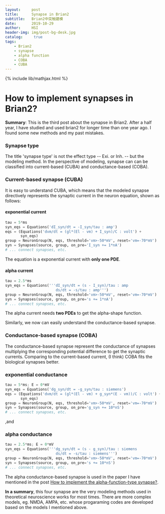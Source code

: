 ```yaml
---
layout:     post
title:      Synapse in Brian2
subtitle:   Brian2中突触建模
date:       2019-10-29
author:     HSI
header-img: img/post-bg-desk.jpg
catalog: 	 true
tags:
    - Brian2
    - synapse
    - alpha function
    - COBA
    - CUBA
---
```

{% include lib/mathjax.html %}

How to implement synapses in Brian2?
===

**Summary**: This is the third post about the synapse in Brian2. After a half year, I have studied and used brian2 for longer time than one year ago.
I found some new methods and my past mistakes.
### Synapse type 
The title 'synapse type' is not the effect type -- Exi. or Inh. -- but the modeling method. In the perspective of modeling, synapse can
can be classified into current-based (CUBA) and conductance-based (COBA).

### Current-based synapse (CUBA)
It is easy to understand CUBA, which means that the modeled synapse directively represents the synaptic current in the neuron equation, shown as follows:
#### exponential current
```py
tau = 5*ms
syn_eqs = Equations('dI_syn/dt = -I_syn/tau : amp')
eqs = (Equations('dvm/dt = (gl*(El - vm) + I_syn)/C : volt') +
       syn_eqs)
group = NeuronGroup(N, eqs, threshold='vm>-50*mV', reset='vm=-70*mV')
syn = Synapses(source, group, on_pre='I_syn += 1*nA')
# ... connect synapses, etc.
```
The equation is a exponential current with **only one PDE**.
#### alpha current
```py
tau = 2.5*ms
syn_eqs = Equations('''dI_syn/dt = (s - I_syn)/tau : amp
                       ds/dt = -s/tau : amp''')
group = NeuronGroup(N, eqs, threshold='vm>-50*mV', reset='vm=-70*mV')
syn = Synapses(source, group, on_pre='s += 1*nA')
# ... connect synapses, etc.
```
The alpha current needs **two PDEs** to get the alpha-shape function.

Similarly, we now can easily understand the conductance-based synapse.
### Conductance-based synapse (COBA)
The conductance-based synapse represent the conductance of synapses multiplying the corresponding potential difference to get the synaptic currents.
Comparing to the current-based current, (I think) COBA fits the biological synapses better.
### exponential conductance
```py
tau = 5*ms; E = 0*mV
syn_eqs = Equations('dg_syn/dt = -g_syn/tau : siemens')
eqs = (Equations('dvm/dt = (gl*(El - vm) + g_syn*(E - vm))/C : volt') +
       syn_eqs)
group = NeuronGroup(N, eqs, threshold='vm>-50*mV', reset='vm=-70*mV')
syn = Synapses(source, group, on_pre='g_syn += 10*nS')
# ... connect synapses, etc.
```
,and
### alpha conductance
```py
tau = 2.5*ms; E = 0*mV
syn_eqs = Equations('''dg_syn/dt = (s - g_syn)/tau : siemens
                       ds/dt = -s/tau : siemens''')
group = NeuronGroup(N, eqs, threshold='vm>-50*mV', reset='vm=-70*mV')
syn = Synapses(source, group, on_pre='s += 10*nS')
# ... connect synapses, etc.

```
The alpha conductance-based synapse is used in the paper I have mentioned in the post [How to implement the alpha-function-type synapse?](https://haowillsi.github.io/2019/01/21/Further-Study-on-Synapse/).

**In a summary**, this four synapse are the very modeling methods used in theoretical neuroscience works for most times. 
There are more complex models, eg. NMDA, AMPA, etc. whose progaraming codes are developed based on the models I mentioned above. 
